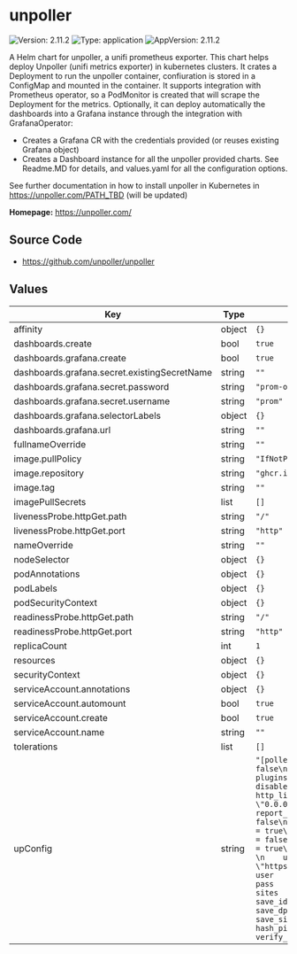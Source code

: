 # unpoller

![Version: 2.11.2](https://img.shields.io/badge/Version-2.11.2-informational?style=flat-square) ![Type: application](https://img.shields.io/badge/Type-application-informational?style=flat-square) ![AppVersion: 2.11.2](https://img.shields.io/badge/AppVersion-2.11.2-informational?style=flat-square)

A Helm chart for unpoller, a unifi prometheus exporter. This chart helps deploy Unpoller (unifi metrics exporter)
in kubernetes clusters.
It crates a Deployment to run the unpoller container, confiuration is stored in a ConfigMap and mounted in the container.
It supports integration with Prometheus operator, so a PodMonitor is created that will scrape the Deployment for the metrics.
Optionally, it can deploy automatically the dashboards into a Grafana instance through the integration with GrafanaOperator:
* Creates a Grafana CR with the credentials provided (or reuses existing Grafana object)
* Creates a Dashboard instance for all the unpoller provided charts.
See Readme.MD for details, and values.yaml for all the configuration options.

See further documentation in how to install unpoller in Kubernetes in https://unpoller.com/PATH_TBD (will be updated)

**Homepage:** <https://unpoller.com/>

## Source Code

* <https://github.com/unpoller/unpoller>

## Values

| Key | Type | Default | Description |
|-----|------|---------|-------------|
| affinity | object | `{}` |  |
| dashboards.create | bool | `true` |  |
| dashboards.grafana.create | bool | `true` |  |
| dashboards.grafana.secret.existingSecretName | string | `""` |  |
| dashboards.grafana.secret.password | string | `"prom-operator"` |  |
| dashboards.grafana.secret.username | string | `"prom"` |  |
| dashboards.grafana.selectorLabels | object | `{}` |  |
| dashboards.grafana.url | string | `""` |  |
| fullnameOverride | string | `""` |  |
| image.pullPolicy | string | `"IfNotPresent"` |  |
| image.repository | string | `"ghcr.io/unpoller/unpoller"` |  |
| image.tag | string | `""` |  |
| imagePullSecrets | list | `[]` |  |
| livenessProbe.httpGet.path | string | `"/"` |  |
| livenessProbe.httpGet.port | string | `"http"` |  |
| nameOverride | string | `""` |  |
| nodeSelector | object | `{}` |  |
| podAnnotations | object | `{}` |  |
| podLabels | object | `{}` |  |
| podSecurityContext | object | `{}` |  |
| readinessProbe.httpGet.path | string | `"/"` |  |
| readinessProbe.httpGet.port | string | `"http"` |  |
| replicaCount | int | `1` |  |
| resources | object | `{}` |  |
| securityContext | object | `{}` |  |
| serviceAccount.annotations | object | `{}` |  |
| serviceAccount.automount | bool | `true` |  |
| serviceAccount.create | bool | `true` |  |
| serviceAccount.name | string | `""` |  |
| tolerations | list | `[]` |  |
| upConfig | string | `"[poller]\n    debug = false\n    quiet = false\n    plugins = []\n[prometheus]\n  disable = false\n  http_listen = \"0.0.0.0:9130\"\n  report_errors = false\n[influxdb]\n  disable = true\n[unifi]\n    dynamic = false\n[loki]\n    disable = true\n[[unifi.controller]]    \n    url         = \"https://unifi.home:8443\"\n    user        = \"unifi\"\n    pass        = \"unifi\"\n    sites       = [\"all\"]\n    save_ids    = true\n    save_dpi    = true\n    save_sites  = true\n    hash_pii    = false\n    verify_ssl  = false\n"` |  |

